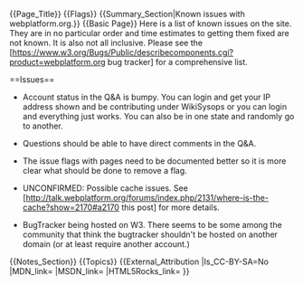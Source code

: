 {{Page_Title}}
{{Flags}}
{{Summary_Section|Known issues with webplatform.org.}}
{{Basic Page}}
Here is a list of known issues on the site.  They are in no particular order and time estimates to getting them fixed are not known.  It is also not all inclusive.  Please see the [https://www.w3.org/Bugs/Public/describecomponents.cgi?product=webplatform.org bug tracker] for a comprehensive list.


==Issues==

* Account status in the Q&A is bumpy.  You can login and get your IP address shown and be contributing under WikiSysops or you can login and everything just works.  You can also be in one state and randomly go to another.

* Questions should be able to have direct comments in the Q&A.

* The issue flags with pages need to be documented better so it is more clear what should be done to remove a flag.

* UNCONFIRMED:  Possible cache issues.  See [http://talk.webplatform.org/forums/index.php/2131/where-is-the-cache?show=2170#a2170 this post] for more details.

* BugTracker being hosted on W3.  There seems to be some among the community that think the bugtracker shouldn't be hosted on another domain (or at least require another account.)

{{Notes_Section}}
{{Topics}}
{{External_Attribution
|Is_CC-BY-SA=No
|MDN_link=
|MSDN_link=
|HTML5Rocks_link=
}}